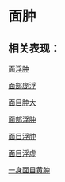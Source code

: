 # 面肿## 相关表现： [面浮肿](https://www.gmzyjc.com/search/result?wd=面浮肿)[面部庞浮](https://www.gmzyjc.com/search/result?wd=面部庞浮)[面目肿大](https://www.gmzyjc.com/search/result?wd=面目肿大)[面部浮肿](https://www.gmzyjc.com/search/result?wd=面部浮肿)[面目浮肿](https://www.gmzyjc.com/search/result?wd=面目浮肿)[面目浮虚](https://www.gmzyjc.com/search/result?wd=面目浮虚)[一身面目黄肿](https://www.gmzyjc.com/search/result?wd=一身面目黄肿)